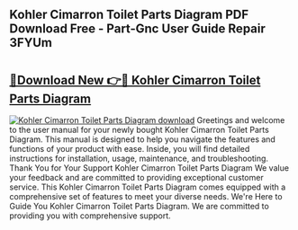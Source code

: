 ## Kohler Cimarron Toilet Parts Diagram PDF Download Free - Part-Gnc User Guide Repair 3FYUm

# <h2><a href="http://dfoud3.blite.top/?on=Kohler+Cimarron+Toilet+Parts+Diagram">🔗Download New 👉🔴 Kohler Cimarron Toilet Parts Diagram</a></h2>

[![Kohler Cimarron Toilet Parts Diagram download](https://i.imgur.com/lujVjoI.png)](http://dfoud3.blite.top/?on=Kohler+Cimarron+Toilet+Parts+Diagram)
Greetings and welcome to the user manual for your newly bought Kohler Cimarron Toilet Parts Diagram. This manual is designed to help you navigate the features and functions of your product with ease. Inside, you will find detailed instructions for installation, usage, maintenance, and troubleshooting. Thank You for Your Support Kohler Cimarron Toilet Parts Diagram We value your feedback and are committed to providing exceptional customer service. This Kohler Cimarron Toilet Parts Diagram comes equipped with a comprehensive set of features to meet your diverse needs. We're Here to Guide You Kohler Cimarron Toilet Parts Diagram. We are committed to providing you with comprehensive support.
